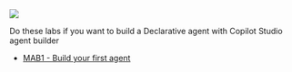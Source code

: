 <div class="cc-lab-toc mab-path">
  <img src="/copilot-camp/assets/images/path-icons/MAB-path-heading.png"></img>
  <div>
    <p>Do these labs if you want to build a Declarative agent with Copilot Studio agent builder</p>
    <ul>
      <li><a href="/copilot-camp/pages/make/agent-builder/01-first-agent/">MAB1 - Build your first agent</a></li>
    </ul>
  </div>
</div>

<script>
(() => {

// This script decorates the table of contents with a "you are here" indicator.
const toc = document.getElementsByClassName('cc-lab-toc');
for (const div of toc) {
    const lis = div.querySelectorAll('li');
    for (const li of lis) {
        const anchor = li.querySelector('a');
        if (location.href.includes(anchor.href)) {
            const span = document.createElement("span");
            span.innerHTML = "YOU&nbsp;ARE&nbsp;HERE";
            li.appendChild(span);
        }
    }    
}
})();
</script>

